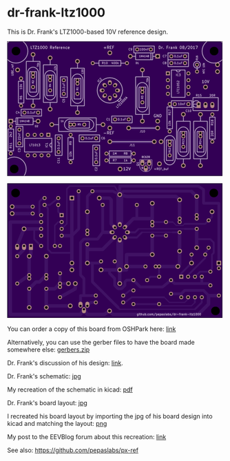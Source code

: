 # dr-frank-ltz1000

This is Dr. Frank's LTZ1000-based 10V reference design.

![](kicad/releases/v1/top.png)

![](kicad/releases/v1/bottom.png)

You can order a copy of this board from OSHPark here: [link](https://oshpark.com/shared_projects/dGYcQAgn)

Alternatively, you can use the gerber files to have the board made somewhere else: [gerbers.zip](kicad/releases/v1/gerbers.zip)

Dr. Frank's discussion of his design: [link](http://www.eevblog.com/forum/metrology/mx-reference/msg1297126/#msg1297126).

Dr. Frank's schematic: [jpg](media/LTZ_schematics.jpg)

My recreation of the schematic in kicad: [pdf](kicad/releases/v1/drfrank-ltz1000.pdf)

Dr. Frank's board layout: [jpg](media/LTZ_board.jpg)

I recreated his board layout by importing the jpg of his board design into kicad and matching the layout: [png](media/Screen%20Shot%202017-12-16%20at%202.52.52%20AM.png)

My post to the EEVBlog forum about this recreation: [link](http://www.eevblog.com/forum/metrology/ultra-precision-reference-ltz1000/msg1376260/#msg1376260)

See also: https://github.com/pepaslabs/px-ref 

